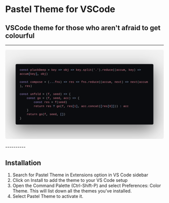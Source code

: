 # Pastel Theme for VSCode
## VSCode theme for those who aren't afraid to get colourful

----------
<p align="center">
  <img alt="Pastel Preview" src="https://github.com/ccvale/pastel-theme/raw/master/code_snippet.png" style="border-radius: 5px;">
</p>
----------

## Installation

1. Search for Pastel Theme in Extensions option in VS Code sidebar
2. Click on Install to add the theme to your VS Code setup
3. Open the Command Palette (Ctrl-Shift-P) and select Preferences: Color Theme. This will list down all the themes you've installed.
4. Select Pastel Theme to activate it.
